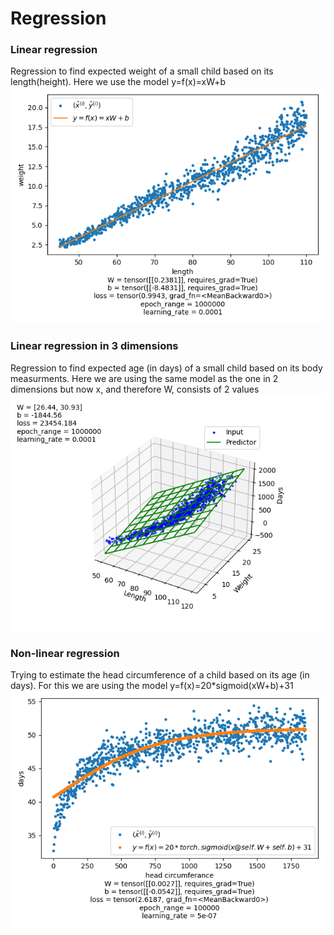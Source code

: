 # Regression

### Linear regression
Regression to find expected weight of a small child based on its length(height). Here we use the model y=f(x)=xW+b
![](./images/a_plot.png)

### Linear regression in 3 dimensions
Regression to find expected age (in days) of a small child based on its body measurments. Here we are using the same model as the one in 2 dimensions but now x, and therefore W, consists of 2 values 
![](./images/b_plot.png)

### Non-linear regression
Trying to estimate the head circumference of a child based on its age (in days). For this we are using the model y=f(x)=20*sigmoid(xW+b)+31
![](./images/c_plot.png)

